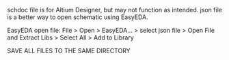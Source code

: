 schdoc file is for Altium Designer, but may not function as intended.
json file is a better way to open schematic using EasyEDA.

EasyEDA open file: File > Open > EasyEDA... > select json file > Open File and Extract Libs > Select All > Add to Library

SAVE ALL FILES TO THE SAME DIRECTORY